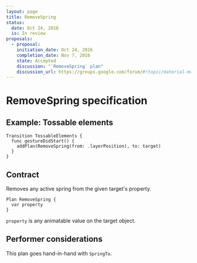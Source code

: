 ```yaml
---
layout: page
title: RemoveSpring
status:
  date: Oct 24, 2016
  is: In review
proposals:
  - proposal:
    initiation_date: Oct 24, 2016
    completion_date: Nov 7, 2016
    state: Accepted
    discussion: "`RemoveSpring` plan"
    discussion_url: https://groups.google.com/forum/#!topic/material-motion/UTnXKlEYOOQ
---
```


# RemoveSpring specification

## Example: Tossable elements

```
Transition TossableElements {
  func gestureDidStart() {
    addPlan(RemoveSpring(from: .layerPosition), to: target)
  }
}
```

## Contract

Removes any active spring from the given target's property.

```
Plan RemoveSpring {
  var property
}
```

`property` is any animatable value on the target object.

## Performer considerations

This plan goes hand-in-hand with `SpringTo`.

